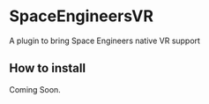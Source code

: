 # SpaceEngineersVR

A plugin to bring Space Engineers native VR support

## How to install
Coming Soon.
